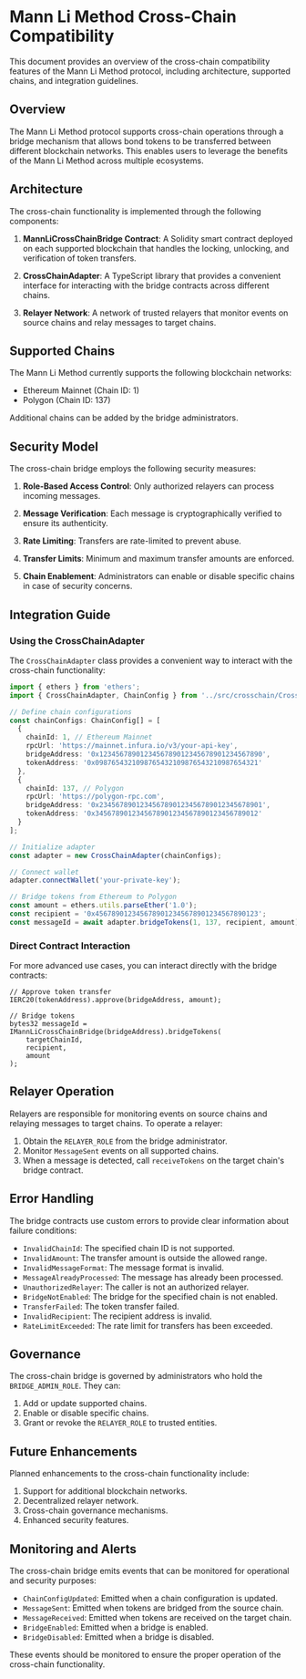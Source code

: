 # Mann Li Method Cross-Chain Compatibility

This document provides an overview of the cross-chain compatibility features of the Mann Li Method protocol, including architecture, supported chains, and integration guidelines.

## Overview

The Mann Li Method protocol supports cross-chain operations through a bridge mechanism that allows bond tokens to be transferred between different blockchain networks. This enables users to leverage the benefits of the Mann Li Method across multiple ecosystems.

## Architecture

The cross-chain functionality is implemented through the following components:

1. **MannLiCrossChainBridge Contract**: A Solidity smart contract deployed on each supported blockchain that handles the locking, unlocking, and verification of token transfers.

2. **CrossChainAdapter**: A TypeScript library that provides a convenient interface for interacting with the bridge contracts across different chains.

3. **Relayer Network**: A network of trusted relayers that monitor events on source chains and relay messages to target chains.

## Supported Chains

The Mann Li Method currently supports the following blockchain networks:

- Ethereum Mainnet (Chain ID: 1)
- Polygon (Chain ID: 137)

Additional chains can be added by the bridge administrators.

## Security Model

The cross-chain bridge employs the following security measures:

1. **Role-Based Access Control**: Only authorized relayers can process incoming messages.

2. **Message Verification**: Each message is cryptographically verified to ensure its authenticity.

3. **Rate Limiting**: Transfers are rate-limited to prevent abuse.

4. **Transfer Limits**: Minimum and maximum transfer amounts are enforced.

5. **Chain Enablement**: Administrators can enable or disable specific chains in case of security concerns.

## Integration Guide

### Using the CrossChainAdapter

The `CrossChainAdapter` class provides a convenient way to interact with the cross-chain functionality:

```typescript
import { ethers } from 'ethers';
import { CrossChainAdapter, ChainConfig } from '../src/crosschain/CrossChainAdapter';

// Define chain configurations
const chainConfigs: ChainConfig[] = [
  {
    chainId: 1, // Ethereum Mainnet
    rpcUrl: 'https://mainnet.infura.io/v3/your-api-key',
    bridgeAddress: '0x1234567890123456789012345678901234567890',
    tokenAddress: '0x0987654321098765432109876543210987654321'
  },
  {
    chainId: 137, // Polygon
    rpcUrl: 'https://polygon-rpc.com',
    bridgeAddress: '0x2345678901234567890123456789012345678901',
    tokenAddress: '0x3456789012345678901234567890123456789012'
  }
];

// Initialize adapter
const adapter = new CrossChainAdapter(chainConfigs);

// Connect wallet
adapter.connectWallet('your-private-key');

// Bridge tokens from Ethereum to Polygon
const amount = ethers.utils.parseEther('1.0');
const recipient = '0x4567890123456789012345678901234567890123';
const messageId = await adapter.bridgeTokens(1, 137, recipient, amount);
```

### Direct Contract Interaction

For more advanced use cases, you can interact directly with the bridge contracts:

```solidity
// Approve token transfer
IERC20(tokenAddress).approve(bridgeAddress, amount);

// Bridge tokens
bytes32 messageId = IMannLiCrossChainBridge(bridgeAddress).bridgeTokens(
    targetChainId,
    recipient,
    amount
);
```

## Relayer Operation

Relayers are responsible for monitoring events on source chains and relaying messages to target chains. To operate a relayer:

1. Obtain the `RELAYER_ROLE` from the bridge administrator.
2. Monitor `MessageSent` events on all supported chains.
3. When a message is detected, call `receiveTokens` on the target chain's bridge contract.

## Error Handling

The bridge contracts use custom errors to provide clear information about failure conditions:

- `InvalidChainId`: The specified chain ID is not supported.
- `InvalidAmount`: The transfer amount is outside the allowed range.
- `InvalidMessageFormat`: The message format is invalid.
- `MessageAlreadyProcessed`: The message has already been processed.
- `UnauthorizedRelayer`: The caller is not an authorized relayer.
- `BridgeNotEnabled`: The bridge for the specified chain is not enabled.
- `TransferFailed`: The token transfer failed.
- `InvalidRecipient`: The recipient address is invalid.
- `RateLimitExceeded`: The rate limit for transfers has been exceeded.

## Governance

The cross-chain bridge is governed by administrators who hold the `BRIDGE_ADMIN_ROLE`. They can:

1. Add or update supported chains.
2. Enable or disable specific chains.
3. Grant or revoke the `RELAYER_ROLE` to trusted entities.

## Future Enhancements

Planned enhancements to the cross-chain functionality include:

1. Support for additional blockchain networks.
2. Decentralized relayer network.
3. Cross-chain governance mechanisms.
4. Enhanced security features.

## Monitoring and Alerts

The cross-chain bridge emits events that can be monitored for operational and security purposes:

- `ChainConfigUpdated`: Emitted when a chain configuration is updated.
- `MessageSent`: Emitted when tokens are bridged from the source chain.
- `MessageReceived`: Emitted when tokens are received on the target chain.
- `BridgeEnabled`: Emitted when a bridge is enabled.
- `BridgeDisabled`: Emitted when a bridge is disabled.

These events should be monitored to ensure the proper operation of the cross-chain functionality.
